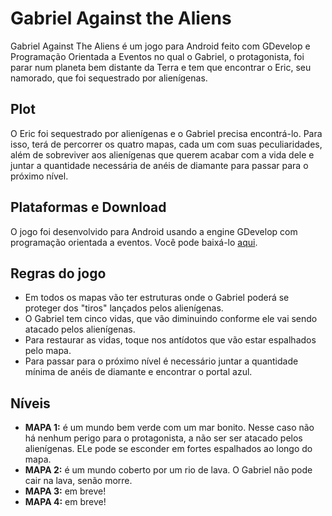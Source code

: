# Gabriel Against the Aliens

Gabriel Against The Aliens é um jogo para Android feito com GDevelop e Programação Orientada a Eventos no qual o Gabriel, o protagonista, foi parar num planeta bem distante da Terra e tem que encontrar o Eric, seu namorado, que foi sequestrado por alienígenas.

## Plot

O Eric foi sequestrado por alienígenas e o Gabriel precisa encontrá-lo. Para isso, terá de percorrer os quatro mapas, cada um com suas peculiaridades, além de sobreviver aos alienígenas que querem acabar com a vida dele e juntar a quantidade necessária de anéis de diamante para passar para o próximo nível.

## Plataformas e Download

O jogo foi desenvolvido para Android usando a engine GDevelop com programação orientada a eventos. Você pode baixá-lo [aqui](https://github.com/Redwars22/gabriel-against-the-aliens/releases).

## Regras do jogo

- Em todos os mapas vão ter estruturas onde o Gabriel poderá se proteger dos "tiros" lançados pelos alienígenas.
- O Gabriel tem cinco vidas, que vão diminuindo conforme ele vai sendo atacado pelos alienígenas.
- Para restaurar as vidas, toque nos antídotos que vão estar espalhados pelo mapa.
- Para passar para o próximo nível é necessário juntar a quantidade mínima de anéis de diamante e encontrar o portal azul.

## Níveis
- **MAPA 1:** é um mundo bem verde com um mar bonito. Nesse caso não há nenhum perigo para o protagonista, a não ser ser atacado pelos alienígenas. ELe pode se esconder em fortes espalhados ao longo do mapa.
- **MAPA 2:** é um mundo coberto por um rio de lava. O Gabriel não pode cair na lava, senão morre.
- **MAPA 3:** em breve!
- **MAPA 4:** em breve!
